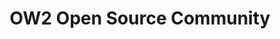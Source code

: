 ---
description: "Established in 2007 as a non-profit organisation, OW2 is a \u201Ccommunity\
  \ of communities\u201D. Our mission is to make freely available a portfolio of open\
  \ source software for enterprise information systems in domains such as middleware,\
  \ open cloud, big data, BPM, security and privacy, software engineering, collaboration,\
  \ etc. The OW2 code base hosts dozens of open source projects such as ASM, AuthzForce,\
  \ CLIF, DocDoku, FusionDirectory, GLPI, JORAM, Knowage, LemonLDAP:NG, Lutece, OCS\
  \ Inventory, Petals ESB, Prelude, ProActive, Rocket.Chat, SAT4J, SeedStack, Sympa,\
  \ Telosys, Waarp, WebLab and XWiki. \r\nOW2 was one of the exhibitors at FOSDEM\
  \ in 2017, 2018 and 2020. \r\nIn our experience, our stand operates as a focus for\
  \ our members, contributors and anybody who wishes to reach out to us. As explained\
  \ on our website, seven projects from our code base participated last year. Each\
  \ project contributed in running our stand alternately during the two days of FOSDEM,\
  \ making it a very busy and lively exhibition space.  This year the virtual booth\
  \ will again be shared between project leaders who will take turn to answer questions,\
  \ chat with visitors and run project demonstrations.\r\nIn 2021, OW2\u2019s drive\
  \ to contribute to the sustainability of the European open source ecosystem will\
  \ be illustrated by two recently launched initiatives: one is the analysis of open\
  \ source project\u2019s Market Readiness Levels, the other the OW2 OSS Good Governance\
  \ initiative a framework for appropriate usage of open source software."
layout: stand
logo: stands/ow2_open_source_community/logo.png
new_this_year: "We will be happy to showcase on OW2 virtual booth several new projects\
  \ that have joined the OW2 code base during the passed year :  OCS Inventory, Jeka,\
  \ DECIDE, Fuyuko, Device Farmer, LDAP Toolbox. \r\n\r\nThe virtual booth will also\
  \ introduce two strategic initiatives recently launched by OW2 and new to FOSDEM\
  \ in 2021:  the analysis of open source project\u2019s Market Readiness Levels,\
  \ and the OW2 OSS Good Governance initiative, a framework for appropriate usage\
  \ of open source software. These initiatives aim at contributing to the sustainability\
  \ of the European open source ecosystem:\r\n    \u2022 Market Readiness Levels\r\
  \nApplied to all 25 OW2 mature projects, the Market Readiness Levels scoring assesses\
  \ the processes, key metrics and business resources of our open source projects\
  \ and rates them on a market readiness scale similar to that of the NASA\u2019s\
  \ Technology Readiness Levels (TRL) rating. This synthetic approach has benefits\
  \ for the developers as it provides them a blueprint for progressing, and for the\
  \ users as it helps them make informed decision from a corporate rather than technical\
  \ perspective. \r\n    \u2022 OSS Good Governance initiative \r\nThis initiative\
  \ addresses the needs of large end-users and digital service companies to better\
  \ manage consumption of, and contribution to OSS. We will showcase the Open Source\
  \ Good Governance Resource Center, a platform where EU users can discover, and a\
  \ blueprint for implementing open source competency centers (aka OSPOs). The scope\
  \ of the initiative goes beyond mere vulnerability and license compliance management,\
  \ the initiative aims to make C-level executive aware of the benefits of open source\
  \ and of supporting the European open source ecosystem."
showcase: "Visit OW2\u2019s virtual stand and learn more about what OW2 is, discover\
  \ an open and independent community of developers dedicated to the creation of new\
  \ technology and to sustainable open source software. Find out why and how you could\
  \ be involved, as a contributor, a project leader or an initiative stakeholder,\
  \ or a supporter. \r\n\r\nOW2 project leaders will take turn to answer questions,\
  \ chat with visitors and run project demonstrations. Check out the schedule of the\
  \ OW2 virtual booth and come visit us, discuss with our projects leaders, and discover\
  \ state-of-the-art technologies in various fields such as middleware, infrastructure\
  \ projects, generic business applications, cloud computing platforms, etc. \r\n\
  The OW2 Management Office will be on stand-by to explain OW2\u2019s new strategic\
  \ initiatives: open source project Market Readiness Initiatives and the OW2 OSS\
  \ Good Governance initiative."
themes:
- Community advocacy
title: OW2 Open Source Community
website: https://www.ow2.org/
---